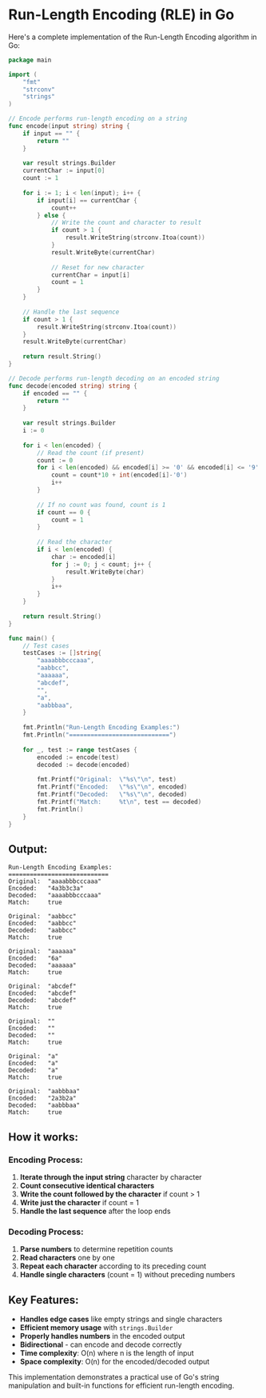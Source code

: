# Run-Length Encoding (RLE) in Go

Here's a complete implementation of the Run-Length Encoding algorithm in Go:

```go
package main

import (
    "fmt"
    "strconv"
    "strings"
)

// Encode performs run-length encoding on a string
func encode(input string) string {
    if input == "" {
        return ""
    }
    
    var result strings.Builder
    currentChar := input[0]
    count := 1
    
    for i := 1; i < len(input); i++ {
        if input[i] == currentChar {
            count++
        } else {
            // Write the count and character to result
            if count > 1 {
                result.WriteString(strconv.Itoa(count))
            }
            result.WriteByte(currentChar)
            
            // Reset for new character
            currentChar = input[i]
            count = 1
        }
    }
    
    // Handle the last sequence
    if count > 1 {
        result.WriteString(strconv.Itoa(count))
    }
    result.WriteByte(currentChar)
    
    return result.String()
}

// Decode performs run-length decoding on an encoded string
func decode(encoded string) string {
    if encoded == "" {
        return ""
    }
    
    var result strings.Builder
    i := 0
    
    for i < len(encoded) {
        // Read the count (if present)
        count := 0
        for i < len(encoded) && encoded[i] >= '0' && encoded[i] <= '9' {
            count = count*10 + int(encoded[i]-'0')
            i++
        }
        
        // If no count was found, count is 1
        if count == 0 {
            count = 1
        }
        
        // Read the character
        if i < len(encoded) {
            char := encoded[i]
            for j := 0; j < count; j++ {
                result.WriteByte(char)
            }
            i++
        }
    }
    
    return result.String()
}

func main() {
    // Test cases
    testCases := []string{
        "aaaabbbcccaaa",
        "aabbcc",
        "aaaaaa",
        "abcdef",
        "",
        "a",
        "aabbbaa",
    }
    
    fmt.Println("Run-Length Encoding Examples:")
    fmt.Println("============================")
    
    for _, test := range testCases {
        encoded := encode(test)
        decoded := decode(encoded)
        
        fmt.Printf("Original:  \"%s\"\n", test)
        fmt.Printf("Encoded:   \"%s\"\n", encoded)
        fmt.Printf("Decoded:   \"%s\"\n", decoded)
        fmt.Printf("Match:     %t\n", test == decoded)
        fmt.Println()
    }
}
```

## Output:
```
Run-Length Encoding Examples:
============================
Original:  "aaaabbbcccaaa"
Encoded:   "4a3b3c3a"
Decoded:   "aaaabbbcccaaa"
Match:     true

Original:  "aabbcc"
Encoded:   "aabbcc"
Decoded:   "aabbcc"
Match:     true

Original:  "aaaaaa"
Encoded:   "6a"
Decoded:   "aaaaaa"
Match:     true

Original:  "abcdef"
Encoded:   "abcdef"
Decoded:   "abcdef"
Match:     true

Original:  ""
Encoded:   ""
Decoded:   ""
Match:     true

Original:  "a"
Encoded:   "a"
Decoded:   "a"
Match:     true

Original:  "aabbbaa"
Encoded:   "2a3b2a"
Decoded:   "aabbbaa"
Match:     true
```

## How it works:

### Encoding Process:
1. **Iterate through the input string** character by character
2. **Count consecutive identical characters**
3. **Write the count followed by the character** if count > 1
4. **Write just the character** if count = 1
5. **Handle the last sequence** after the loop ends

### Decoding Process:
1. **Parse numbers** to determine repetition counts
2. **Read characters** one by one
3. **Repeat each character** according to its preceding count
4. **Handle single characters** (count = 1) without preceding numbers

## Key Features:
- **Handles edge cases** like empty strings and single characters
- **Efficient memory usage** with `strings.Builder`
- **Properly handles numbers** in the encoded output
- **Bidirectional** - can encode and decode correctly
- **Time complexity**: O(n) where n is the length of input
- **Space complexity**: O(n) for the encoded/decoded output

This implementation demonstrates a practical use of Go's string manipulation and built-in functions for efficient run-length encoding.

